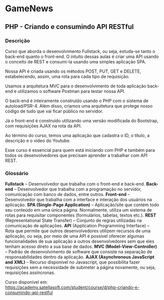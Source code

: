 # GameNews

## PHP - Criando e consumindo API RESTful

### Descrição
Curso que aborda o desenvolvimento Fullstack, ou seja, estuda-se tanto o back-end quanto o front-end. O intuito dessas aulas é criar uma API usando o conceito de REST e consumi-la usando uma simples aplicação SPA.

Nossa API é criada usando os métodos POST, PUT, GET e DELETE, estabelecendo, assim, uma rota para cada tipo de requisição.

Usamos a arquitetura MVC para o desenvolvimento de toda aplicação back-end e utilizamos o software Postman para testar nossa API.

O back-end é inteiramente construído usando o PHP com o sistema de autoload/PSR-4. Além disso, criamos uma arquitetura que protege nosso código de tudo que vai ficar público no servidor.

Já o front-end é construído utilizando uma versão modificada do Bootstrap, com requisições AJAX na rota da API.

Ao término do curso, temos uma aplicação que cadastra o ID, o título, a descrição e o vídeo do Youtube.

Esse curso é essencial para quem está iniciando com PHP e também para todos os desenvolvedores que precisam aprender a trabalhar com API REST.

### Glossário

**Fullstack** – Desenvolvedor que trabalha com o front-end e back-end.
**Back-end** – Desenvolvedor que trabalha com a programação no servidor, comunicação com banco de dados, entre outros.
**Front-end** – Desenvolvedor que trabalha com a interface e interação dos usuários na aplicação.
**SPA (Single-Page Application)** – Aplicação/site que contém todo seu conteúdo em uma única página. Normalmente, utiliza um sistema de rotas para requisitar componentes (formulários, tabelas, textos etc.).
**REST** (Representational State Transfer) – Conjunto de regras utilizadas na comunicação de aplicações.
**API** (Application Programming Interface) – Rota que permite que outros desenvolvedores utilizem recursos de uma aplicação, ou seja, por meio de uma API é possível oferecer algumas funcionalidades de sua aplicação a outros desenvolvedores sem que eles tenham acesso direto a sua base de dados.
**MVC (Model-View-Controller)** – Padrão de desenvolvimento de software que consiste na separação de responsabilidades dentro da aplicação.
**AJAX (Asynchronous JavaScript and XML)** – Recurso disponível no Javascript, que possibilita fazer requisições sem a necessidade de submeter a página novamente, ou seja, requisições assíncronas.

Curso disponível em: <https://academy.satellasoft.com/student/course/d/php-criando-e-consumindo-api-restful>